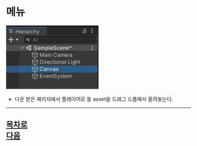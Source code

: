 메뉴 
=======================
<img src="https://github.com/isp829/3dunitymulty/blob/master/images/lecture3/lecture3-1/3-1-1.png" width="50%">

* 다운 받은 패키지에서 플레이어로 쓸 asset을 드래그 드롭해서 올려놓는다.  
 ---------------------------------   
[목차로](https://github.com/isp829/3dunitymulty/blob/master/README.md)  
[다음](https://github.com/isp829/3dunitymulty/blob/master/lecture/lecture3-2.md)  
-----------------------------
    

    
